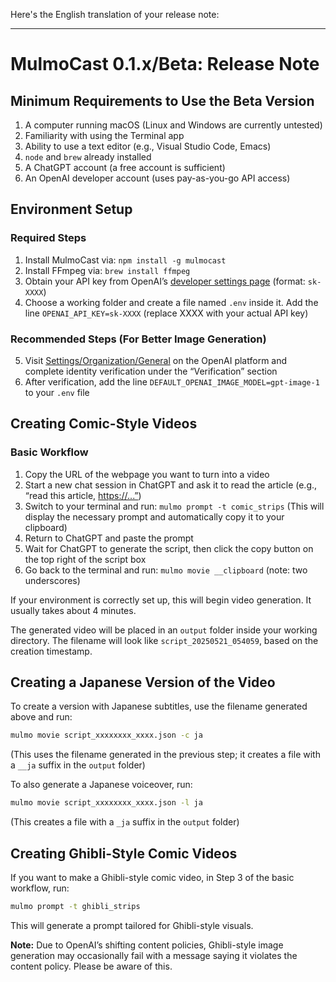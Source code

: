 Here's the English translation of your release note:

---

# MulmoCast 0.1.x/Beta: Release Note

## Minimum Requirements to Use the Beta Version

1. A computer running macOS (Linux and Windows are currently untested)
2. Familiarity with using the Terminal app
3. Ability to use a text editor (e.g., Visual Studio Code, Emacs)
4. `node` and `brew` already installed
5. A ChatGPT account (a free account is sufficient)
6. An OpenAI developer account (uses pay-as-you-go API access)

## Environment Setup

### Required Steps

1. Install MulmoCast via: `npm install -g mulmocast`
2. Install FFmpeg via: `brew install ffmpeg`
3. Obtain your API key from OpenAI’s [developer settings page](https://platform.openai.com/settings/organization/api-keys) (format: `sk-XXXX`)
4. Choose a working folder and create a file named `.env` inside it. Add the line `OPENAI_API_KEY=sk-XXXX` (replace XXXX with your actual API key)

### Recommended Steps (For Better Image Generation)

5. Visit [Settings/Organization/General](https://platform.openai.com/settings/organization/general) on the OpenAI platform and complete identity verification under the “Verification” section
6. After verification, add the line `DEFAULT_OPENAI_IMAGE_MODEL=gpt-image-1` to your `.env` file

## Creating Comic-Style Videos

### Basic Workflow

1. Copy the URL of the webpage you want to turn into a video
2. Start a new chat session in ChatGPT and ask it to read the article (e.g., “read this article, [https://...”](https://...”))
3. Switch to your terminal and run: `mulmo prompt -t comic_strips`
   (This will display the necessary prompt and automatically copy it to your clipboard)
4. Return to ChatGPT and paste the prompt
5. Wait for ChatGPT to generate the script, then click the copy button on the top right of the script box
6. Go back to the terminal and run: `mulmo movie __clipboard` (note: two underscores)

If your environment is correctly set up, this will begin video generation. It usually takes about 4 minutes.

The generated video will be placed in an `output` folder inside your working directory. The filename will look like `script_20250521_054059`, based on the creation timestamp.

## Creating a Japanese Version of the Video

To create a version with Japanese subtitles, use the filename generated above and run:

```bash
mulmo movie script_xxxxxxxx_xxxx.json -c ja
```

(This uses the filename generated in the previous step; it creates a file with a `__ja` suffix in the `output` folder)

To also generate a Japanese voiceover, run:

```bash
mulmo movie script_xxxxxxxx_xxxx.json -l ja
```

(This creates a file with a `_ja` suffix in the `output` folder)

## Creating Ghibli-Style Comic Videos

If you want to make a Ghibli-style comic video, in Step 3 of the basic workflow, run:

```bash
mulmo prompt -t ghibli_strips
```

This will generate a prompt tailored for Ghibli-style visuals.

**Note:** Due to OpenAI’s shifting content policies, Ghibli-style image generation may occasionally fail with a message saying it violates the content policy. Please be aware of this.
